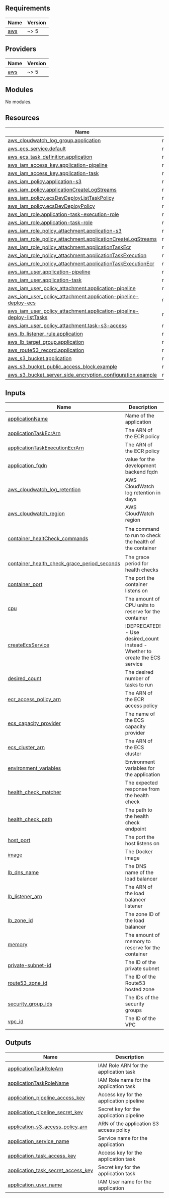 ## Requirements

| Name | Version |
|------|---------|
| <a name="requirement_aws"></a> [aws](#requirement\_aws) | ~> 5 |

## Providers

| Name | Version |
|------|---------|
| <a name="provider_aws"></a> [aws](#provider\_aws) | ~> 5 |

## Modules

No modules.

## Resources

| Name | Type |
|------|------|
| [aws_cloudwatch_log_group.application](https://registry.terraform.io/providers/hashicorp/aws/latest/docs/resources/cloudwatch_log_group) | resource |
| [aws_ecs_service.default](https://registry.terraform.io/providers/hashicorp/aws/latest/docs/resources/ecs_service) | resource |
| [aws_ecs_task_definition.application](https://registry.terraform.io/providers/hashicorp/aws/latest/docs/resources/ecs_task_definition) | resource |
| [aws_iam_access_key.application-pipeline](https://registry.terraform.io/providers/hashicorp/aws/latest/docs/resources/iam_access_key) | resource |
| [aws_iam_access_key.application-task](https://registry.terraform.io/providers/hashicorp/aws/latest/docs/resources/iam_access_key) | resource |
| [aws_iam_policy.application-s3](https://registry.terraform.io/providers/hashicorp/aws/latest/docs/resources/iam_policy) | resource |
| [aws_iam_policy.applicationCreateLogStreams](https://registry.terraform.io/providers/hashicorp/aws/latest/docs/resources/iam_policy) | resource |
| [aws_iam_policy.ecsDevDeployListTaskPolicy](https://registry.terraform.io/providers/hashicorp/aws/latest/docs/resources/iam_policy) | resource |
| [aws_iam_policy.ecsDevDeployPolicy](https://registry.terraform.io/providers/hashicorp/aws/latest/docs/resources/iam_policy) | resource |
| [aws_iam_role.application-task-execution-role](https://registry.terraform.io/providers/hashicorp/aws/latest/docs/resources/iam_role) | resource |
| [aws_iam_role.application-task-role](https://registry.terraform.io/providers/hashicorp/aws/latest/docs/resources/iam_role) | resource |
| [aws_iam_role_policy_attachment.application-s3](https://registry.terraform.io/providers/hashicorp/aws/latest/docs/resources/iam_role_policy_attachment) | resource |
| [aws_iam_role_policy_attachment.applicationCreateLogStreams](https://registry.terraform.io/providers/hashicorp/aws/latest/docs/resources/iam_role_policy_attachment) | resource |
| [aws_iam_role_policy_attachment.applicationTaskEcr](https://registry.terraform.io/providers/hashicorp/aws/latest/docs/resources/iam_role_policy_attachment) | resource |
| [aws_iam_role_policy_attachment.applicationTaskExecution](https://registry.terraform.io/providers/hashicorp/aws/latest/docs/resources/iam_role_policy_attachment) | resource |
| [aws_iam_role_policy_attachment.applicationTaskExecutionEcr](https://registry.terraform.io/providers/hashicorp/aws/latest/docs/resources/iam_role_policy_attachment) | resource |
| [aws_iam_user.application-pipeline](https://registry.terraform.io/providers/hashicorp/aws/latest/docs/resources/iam_user) | resource |
| [aws_iam_user.application-task](https://registry.terraform.io/providers/hashicorp/aws/latest/docs/resources/iam_user) | resource |
| [aws_iam_user_policy_attachment.application-pipeline](https://registry.terraform.io/providers/hashicorp/aws/latest/docs/resources/iam_user_policy_attachment) | resource |
| [aws_iam_user_policy_attachment.application-pipeline-deploy-ecs](https://registry.terraform.io/providers/hashicorp/aws/latest/docs/resources/iam_user_policy_attachment) | resource |
| [aws_iam_user_policy_attachment.application-pipeline-deploy-listTasks](https://registry.terraform.io/providers/hashicorp/aws/latest/docs/resources/iam_user_policy_attachment) | resource |
| [aws_iam_user_policy_attachment.task-s3-access](https://registry.terraform.io/providers/hashicorp/aws/latest/docs/resources/iam_user_policy_attachment) | resource |
| [aws_lb_listener_rule.application](https://registry.terraform.io/providers/hashicorp/aws/latest/docs/resources/lb_listener_rule) | resource |
| [aws_lb_target_group.application](https://registry.terraform.io/providers/hashicorp/aws/latest/docs/resources/lb_target_group) | resource |
| [aws_route53_record.application](https://registry.terraform.io/providers/hashicorp/aws/latest/docs/resources/route53_record) | resource |
| [aws_s3_bucket.application](https://registry.terraform.io/providers/hashicorp/aws/latest/docs/resources/s3_bucket) | resource |
| [aws_s3_bucket_public_access_block.example](https://registry.terraform.io/providers/hashicorp/aws/latest/docs/resources/s3_bucket_public_access_block) | resource |
| [aws_s3_bucket_server_side_encryption_configuration.example](https://registry.terraform.io/providers/hashicorp/aws/latest/docs/resources/s3_bucket_server_side_encryption_configuration) | resource |

## Inputs

| Name | Description | Type | Default | Required |
|------|-------------|------|---------|:--------:|
| <a name="input_applicationName"></a> [applicationName](#input\_applicationName) | Name of the application | `string` | n/a | yes |
| <a name="input_applicationTaskEcrArn"></a> [applicationTaskEcrArn](#input\_applicationTaskEcrArn) | The ARN of the ECR policy | `string` | n/a | yes |
| <a name="input_applicationTaskExecutionEcrArn"></a> [applicationTaskExecutionEcrArn](#input\_applicationTaskExecutionEcrArn) | The ARN of the ECR policy | `string` | n/a | yes |
| <a name="input_application_fqdn"></a> [application\_fqdn](#input\_application\_fqdn) | value for the development backend fqdn | `string` | n/a | yes |
| <a name="input_aws_cloudwatch_log_retention"></a> [aws\_cloudwatch\_log\_retention](#input\_aws\_cloudwatch\_log\_retention) | AWS CloudWatch log retention in days | `number` | `14` | no |
| <a name="input_aws_cloudwatch_region"></a> [aws\_cloudwatch\_region](#input\_aws\_cloudwatch\_region) | AWS CloudWatch region | `string` | `"eu-central-1"` | no |
| <a name="input_container_healtCheck_commands"></a> [container\_healtCheck\_commands](#input\_container\_healtCheck\_commands) | The command to run to check the health of the container | `list(string)` | <pre>[<br>  "CMD-SHELL",<br>  "curl -f http://localhost:8080/health || exit 1"<br>]</pre> | no |
| <a name="input_container_health_check_grace_period_seconds"></a> [container\_health\_check\_grace\_period\_seconds](#input\_container\_health\_check\_grace\_period\_seconds) | The grace period for health checks | `number` | `0` | no |
| <a name="input_container_port"></a> [container\_port](#input\_container\_port) | The port the container listens on | `number` | `8080` | no |
| <a name="input_cpu"></a> [cpu](#input\_cpu) | The amount of CPU units to reserve for the container | `number` | `1024` | no |
| <a name="input_createEcsService"></a> [createEcsService](#input\_createEcsService) | !DEPRECATED! - Use desired\_count instead - Whether to create the ECS service | `bool` | `true` | no |
| <a name="input_desired_count"></a> [desired\_count](#input\_desired\_count) | The desired number of tasks to run | `number` | `1` | no |
| <a name="input_ecr_access_policy_arn"></a> [ecr\_access\_policy\_arn](#input\_ecr\_access\_policy\_arn) | The ARN of the ECR access policy | `string` | n/a | yes |
| <a name="input_ecs_capacity_provider"></a> [ecs\_capacity\_provider](#input\_ecs\_capacity\_provider) | The name of the ECS capacity provider | `string` | `"FARGATE_SPOT"` | no |
| <a name="input_ecs_cluster_arn"></a> [ecs\_cluster\_arn](#input\_ecs\_cluster\_arn) | The ARN of the ECS cluster | `string` | n/a | yes |
| <a name="input_environment_variables"></a> [environment\_variables](#input\_environment\_variables) | Environment variables for the application | `map(string)` | n/a | yes |
| <a name="input_health_check_matcher"></a> [health\_check\_matcher](#input\_health\_check\_matcher) | The expected response from the health check | `string` | `"200"` | no |
| <a name="input_health_check_path"></a> [health\_check\_path](#input\_health\_check\_path) | The path to the health check endpoint | `string` | `"/"` | no |
| <a name="input_host_port"></a> [host\_port](#input\_host\_port) | The port the host listens on | `number` | `8080` | no |
| <a name="input_image"></a> [image](#input\_image) | The Docker image | `string` | n/a | yes |
| <a name="input_lb_dns_name"></a> [lb\_dns\_name](#input\_lb\_dns\_name) | The DNS name of the load balancer | `string` | n/a | yes |
| <a name="input_lb_listener_arn"></a> [lb\_listener\_arn](#input\_lb\_listener\_arn) | The ARN of the load balancer listener | `string` | n/a | yes |
| <a name="input_lb_zone_id"></a> [lb\_zone\_id](#input\_lb\_zone\_id) | The zone ID of the load balancer | `string` | n/a | yes |
| <a name="input_memory"></a> [memory](#input\_memory) | The amount of memory to reserve for the container | `number` | `3072` | no |
| <a name="input_private-subnet-id"></a> [private-subnet-id](#input\_private-subnet-id) | The ID of the private subnet | `string` | n/a | yes |
| <a name="input_route53_zone_id"></a> [route53\_zone\_id](#input\_route53\_zone\_id) | The ID of the Route53 hosted zone | `string` | n/a | yes |
| <a name="input_security_group_ids"></a> [security\_group\_ids](#input\_security\_group\_ids) | The IDs of the security groups | `list(string)` | n/a | yes |
| <a name="input_vpc_id"></a> [vpc\_id](#input\_vpc\_id) | The ID of the VPC | `string` | n/a | yes |

## Outputs

| Name | Description |
|------|-------------|
| <a name="output_applicationTaskRoleArn"></a> [applicationTaskRoleArn](#output\_applicationTaskRoleArn) | IAM Role ARN for the application task |
| <a name="output_applicationTaskRoleName"></a> [applicationTaskRoleName](#output\_applicationTaskRoleName) | IAM Role name for the application task |
| <a name="output_application_pipeline_access_key"></a> [application\_pipeline\_access\_key](#output\_application\_pipeline\_access\_key) | Access key for the application pipeline |
| <a name="output_application_pipeline_secret_key"></a> [application\_pipeline\_secret\_key](#output\_application\_pipeline\_secret\_key) | Secret key for the application pipeline |
| <a name="output_application_s3_access_policy_arn"></a> [application\_s3\_access\_policy\_arn](#output\_application\_s3\_access\_policy\_arn) | ARN of the application S3 access policy |
| <a name="output_application_service_name"></a> [application\_service\_name](#output\_application\_service\_name) | Service name for the application |
| <a name="output_application_task_access_key"></a> [application\_task\_access\_key](#output\_application\_task\_access\_key) | Access key for the application task |
| <a name="output_application_task_secret_access_key"></a> [application\_task\_secret\_access\_key](#output\_application\_task\_secret\_access\_key) | Secret key for the application task |
| <a name="output_application_user_name"></a> [application\_user\_name](#output\_application\_user\_name) | IAM User name for the application |

